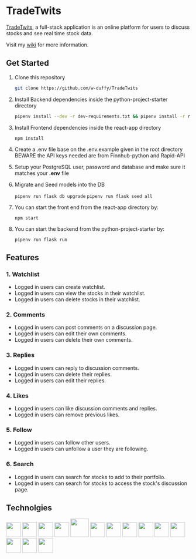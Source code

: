 # TradeTwits
[TradeTwits](http://tradetwits.herokuapp.com/), a full-stack application is an online platform for users to discuss stocks and see real time stock data.

Visit my [wiki](https://github.com/w-duffy/TradeTwits/wiki) for more information.

## Get Started

1. Clone this repository 

   ```bash
   git clone https://github.com/w-duffy/TradeTwits
   ```

2. Install Backend dependencies inside the python-project-starter directory

      ```bash
      pipenv install --dev -r dev-requirements.txt && pipenv install -r requirements.txt     
      ```
3. Install Frontend dependencies inside the react-app directory

     ```npm install```

4. Create a .env file base on the .env.example given in the root directory BEWARE the API keys needed are from Finnhub-python and Rapid-API

5. Setup your PostgreSQL user, password and database and make sure it matches your **.env** file

6. Migrate and Seed models into the DB

     ```pipenv run flask db upgrade```
     ```pipenv run flask seed all```

7. You can start the front end from the react-app directory by:

     ```npm start```

8. You can start the backend from the python-project-starter by:

     ```pipenv run flask run```
     
## Features
### 1. Watchlist
* Logged in users can create watchlist.
* Logged in users can view the stocks in their watchlist.
* Logged in users can delete stocks in their watchlist.

### 2. Comments
* Logged in users can post comments on a discussion page.
* Logged in users can edit their own comments.
* Logged in users can delete their own comments.


### 3. Replies
* Logged in users can reply to discussion comments.
* Logged in users can delete their replies.
* Logged in users can edit their replies.

### 4. Likes 
* Logged in users can like discussion comments and replies.
* Logged in users can remove previous likes.

### 5. Follow
* Logged in users can follow other users.
* Logged in users can unfollow a user they are following.

### 6. Search
* Logged in users can search for stocks to add to their portfolio.
* Logged in users can search for stocks to access the stock's discussion page.

## Technolgies 
<img  src="https://cdn.jsdelivr.net/gh/devicons/devicon/icons/javascript/javascript-original.svg"  height=40/>
<img src="https://cdn.jsdelivr.net/gh/devicons/devicon/icons/react/react-original.svg" height=40/>
<img src="https://cdn.jsdelivr.net/gh/devicons/devicon/icons/redux/redux-original.svg" height=40/>
<img src="https://cdn.jsdelivr.net/gh/devicons/devicon/icons/nodejs/nodejs-plain-wordmark.svg" height=40/>
<img src="https://cdn.jsdelivr.net/gh/devicons/devicon/icons/express/express-original-wordmark.svg" height=50/>
<img  src="https://cdn.jsdelivr.net/gh/devicons/devicon/icons/postgresql/postgresql-original.svg"  height=40/>
<img  src="https://cdn.jsdelivr.net/gh/devicons/devicon/icons/sequelize/sequelize-original.svg"  height=40/>
<img  src="https://cdn.jsdelivr.net/gh/devicons/devicon/icons/css3/css3-original.svg"  height=40/>
<img  src="https://cdn.jsdelivr.net/gh/devicons/devicon/icons/html5/html5-original.svg"  height=40/>
<img  src="https://cdn.jsdelivr.net/gh/devicons/devicon/icons/git/git-original.svg"  height=40/>
<img  src="https://cdn.jsdelivr.net/gh/devicons/devicon/icons/vscode/vscode-original.svg"  height=40/>
<img src="https://cdn.jsdelivr.net/gh/devicons/devicon/icons/python/python-original.svg" height=40/>
<img src="https://cdn.jsdelivr.net/gh/devicons/devicon/icons/flask/flask-original-wordmark.svg" height=40/>
<img src="https://cdn.jsdelivr.net/gh/devicons/devicon/icons/docker/docker-plain-wordmark.svg" height=40/>

